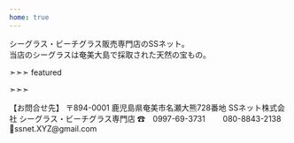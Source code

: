 ```yaml
---
home: true
---
```


<div class="banner"><div class="container">
シーグラス・ビーチグラス販売専門店のSSネット。<br>
当店のシーグラスは奄美大島で採取された天然の宝もの。
</div></div>

➣➣➣ featured
<!-- アイコン：order, 注文! -->


<!-- アイコン：heart, 案内 -->


<!-- アイコン：info, 作成見本 -->


<!-- アイコン：ssnet, SSネット -->
➣➣➣

<div class="extra"><div class="container">
【お問合せ先】
  〒894-0001
  鹿児島県奄美市名瀬大熊728番地
  SSネット株式会社
  シーグラス・ビーチグラス専門店
  ☎　0997-69-3731
  　　080-8843-2138
  📧ssnet.XYZ@gmail.com
  </div></div>

